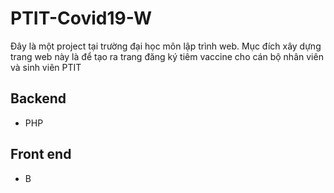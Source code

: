 # PTIT-Covid19-W
Đây là một project tại trường đại học môn lập trình web. Mục đích xây dựng trang web này là để tạo ra trang đăng ký tiêm vaccine cho cán bộ nhân viên và sinh viên PTIT

## Backend
- PHP

## Front end
- B
